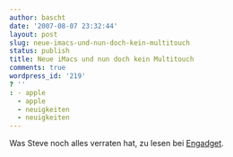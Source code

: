 ```yaml
---
author: bascht
date: '2007-08-07 23:32:44'
layout: post
slug: neue-imacs-und-nun-doch-kein-multitouch
status: publish
title: Neue iMacs und nun doch kein Multitouch
comments: true
wordpress_id: '219'
? ''
: - apple
  - apple
  - neuigkeiten
  - neuigkeiten
---
```


Was Steve noch alles verraten hat, zu lesen bei
[Engadget](http://www.engadget.com/2007/08/07/live-from-apples-summer-mac-product-press-conference/).


